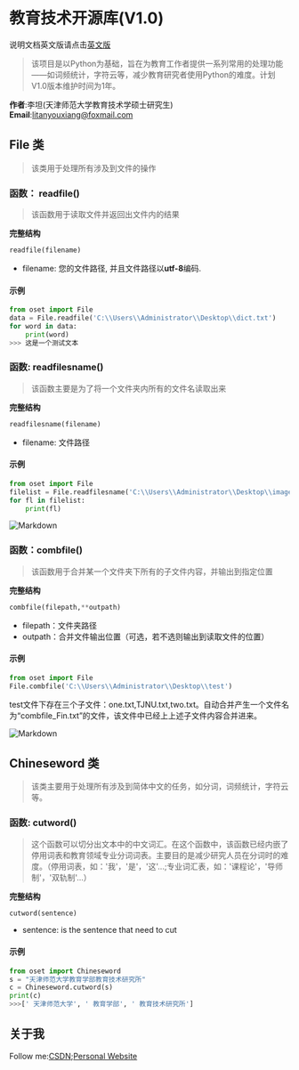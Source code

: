 # 教育技术开源库(V1.0)
说明文档英文版请点击[英文版](README-EN.md)
>该项目是以Python为基础，旨在为教育工作者提供一系列常用的处理功能——如词频统计，字符云等，减少教育研究者使用Python的难度。计划V1.0版本维护时间为1年。

**作者**:李坦(天津师范大学教育技术学硕士研究生)
**Email**:litanyouxiang@foxmail.com

## File 类
> 该类用于处理所有涉及到文件的操作

### 函数： readfile()
> 该函数用于读取文件并返回出文件内的结果

**完整结构**
```python
readfile(filename)
```
+ filename: 您的文件路径, 并且文件路径以**utf-8**编码.

#### 示例
```python
from oset import File
data = File.readfile('C:\\Users\\Administrator\\Desktop\\dict.txt')
for word in data:
	print(word)
>>> 这是一个测试文本
```
### 函数: readfilesname()
> 该函数主要是为了将一个文件夹内所有的文件名读取出来

**完整结构**
```python
readfilesname(filename)
```
+ filename: 文件路径

#### 示例
```python
from oset import File
filelist = File.readfilesname('C:\\Users\\Administrator\\Desktop\\images')
for fl in filelist:
	print(fl)
```
![Markdown](http://i2.tiimg.com/712071/4276dd8f46835fd5.png)

### 函数：combfile()
> 该函数用于合并某一个文件夹下所有的子文件内容，并输出到指定位置

**完整结构**
```python
combfile(filepath,**outpath)
```
+ filepath：文件夹路径
+ outpath：合并文件输出位置（可选，若不选则输出到读取文件的位置）

#### 示例
```python
from oset import File
File.combfile('C:\\Users\\Administrator\\Desktop\\test')
```
test文件下存在三个子文件：one.txt,TJNU.txt,two.txt。自动合并产生一个文件名为“combfile_Fin.txt”的文件，该文件中已经上上述子文件内容合并进来。

![Markdown](http://i1.fuimg.com/712071/defc699c1e8d878a.png)

## Chineseword 类
> 该类主要用于处理所有涉及到简体中文的任务，如分词，词频统计，字符云等。

### 函数: cutword()
>这个函数可以切分出文本中的中文词汇。在这个函数中，该函数已经内嵌了停用词表和教育领域专业分词词表。主要目的是减少研究人员在分词时的难度。（停用词表，如：'我'，'是'，'这'...;专业词汇表，如：'课程论'，'导师制'，'双轨制'...）

**完整结构**
```python
cutword(sentence)
```
+ sentence: is the sentence that need to cut
#### 示例
```python
from oset import Chineseword
s = "天津师范大学教育学部教育技术研究所"
c = Chineseword.cutword(s)
print(c)
>>>[' 天津师范大学', ' 教育学部', ' 教育技术研究所']
```

## 关于我 
Follow me:[CSDN](https://me.csdn.net/qq_32863549);[Personal Website](http://www.litan.tech)